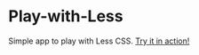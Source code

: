 Play-with-Less
==============
Simple app to play with Less CSS. [Try it in action!](http://up101.github.io/Play-with-Less)
